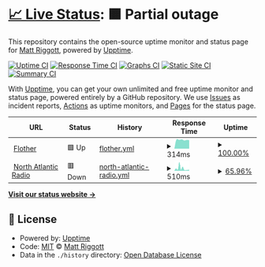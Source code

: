 # [📈 Live Status](https://flother.github.io/upptime): <!--live status--> **🟧 Partial outage**

This repository contains the open-source uptime monitor and status page for [Matt Riggott](https://flother.is/), powered by [Upptime](https://github.com/upptime/upptime).

[![Uptime CI](https://github.com/koj-co/upptime/workflows/Uptime%20CI/badge.svg)](https://github.com/koj-co/upptime/actions?query=workflow%3A%22Uptime+CI%22)
[![Response Time CI](https://github.com/koj-co/upptime/workflows/Response%20Time%20CI/badge.svg)](https://github.com/koj-co/upptime/actions?query=workflow%3A%22Response+Time+CI%22)
[![Graphs CI](https://github.com/koj-co/upptime/workflows/Graphs%20CI/badge.svg)](https://github.com/koj-co/upptime/actions?query=workflow%3A%22Graphs+CI%22)
[![Static Site CI](https://github.com/koj-co/upptime/workflows/Static%20Site%20CI/badge.svg)](https://github.com/koj-co/upptime/actions?query=workflow%3A%22Static+Site+CI%22)
[![Summary CI](https://github.com/koj-co/upptime/workflows/Summary%20CI/badge.svg)](https://github.com/koj-co/upptime/actions?query=workflow%3A%22Summary+CI%22)

With [Upptime](https://upptime.js.org), you can get your own unlimited and free uptime monitor and status page, powered entirely by a GitHub repository. We use [Issues](https://github.com/flother/upptime/issues) as incident reports, [Actions](https://github.com/flother/upptime/actions) as uptime monitors, and [Pages](https://flother.github.io/upptime) for the status page.

<!--start: status pages-->
<!-- This summary is generated by Upptime (https://github.com/upptime/upptime) -->
<!-- Do not edit this manually, your changes will be overwritten -->
<!-- prettier-ignore -->
| URL | Status | History | Response Time | Uptime |
| --- | ------ | ------- | ------------- | ------ |
| <img alt="" src="https://www.flother.is/favicon.ico" height="13"> [Flother](https://www.flother.is) | 🟩 Up | [flother.yml](https://github.com/flother/upptime/commits/master/history/flother.yml) | <details><summary><img alt="Response time graph" src="./graphs/flother/response-time-week.png" height="20"> 314ms</summary><br><a href="https://flother.github.io/upptime/history/flother"><img alt="Response time 314" src="https://img.shields.io/endpoint?url=https%3A%2F%2Fraw.githubusercontent.com%2Fflother%2Fupptime%2Fmaster%2Fapi%2Fflother%2Fresponse-time.json"></a><br><a href="https://flother.github.io/upptime/history/flother"><img alt="24-hour response time 328" src="https://img.shields.io/endpoint?url=https%3A%2F%2Fraw.githubusercontent.com%2Fflother%2Fupptime%2Fmaster%2Fapi%2Fflother%2Fresponse-time-day.json"></a><br><a href="https://flother.github.io/upptime/history/flother"><img alt="7-day response time 314" src="https://img.shields.io/endpoint?url=https%3A%2F%2Fraw.githubusercontent.com%2Fflother%2Fupptime%2Fmaster%2Fapi%2Fflother%2Fresponse-time-week.json"></a><br><a href="https://flother.github.io/upptime/history/flother"><img alt="30-day response time 314" src="https://img.shields.io/endpoint?url=https%3A%2F%2Fraw.githubusercontent.com%2Fflother%2Fupptime%2Fmaster%2Fapi%2Fflother%2Fresponse-time-month.json"></a><br><a href="https://flother.github.io/upptime/history/flother"><img alt="1-year response time 314" src="https://img.shields.io/endpoint?url=https%3A%2F%2Fraw.githubusercontent.com%2Fflother%2Fupptime%2Fmaster%2Fapi%2Fflother%2Fresponse-time-year.json"></a></details> | <details><summary><a href="https://flother.github.io/upptime/history/flother">100.00%</a></summary><a href="https://flother.github.io/upptime/history/flother"><img alt="All-time uptime 100.00%" src="https://img.shields.io/endpoint?url=https%3A%2F%2Fraw.githubusercontent.com%2Fflother%2Fupptime%2Fmaster%2Fapi%2Fflother%2Fuptime.json"></a><br><a href="https://flother.github.io/upptime/history/flother"><img alt="24-hour uptime 100.00%" src="https://img.shields.io/endpoint?url=https%3A%2F%2Fraw.githubusercontent.com%2Fflother%2Fupptime%2Fmaster%2Fapi%2Fflother%2Fuptime-day.json"></a><br><a href="https://flother.github.io/upptime/history/flother"><img alt="7-day uptime 100.00%" src="https://img.shields.io/endpoint?url=https%3A%2F%2Fraw.githubusercontent.com%2Fflother%2Fupptime%2Fmaster%2Fapi%2Fflother%2Fuptime-week.json"></a><br><a href="https://flother.github.io/upptime/history/flother"><img alt="30-day uptime 100.00%" src="https://img.shields.io/endpoint?url=https%3A%2F%2Fraw.githubusercontent.com%2Fflother%2Fupptime%2Fmaster%2Fapi%2Fflother%2Fuptime-month.json"></a><br><a href="https://flother.github.io/upptime/history/flother"><img alt="1-year uptime 100.00%" src="https://img.shields.io/endpoint?url=https%3A%2F%2Fraw.githubusercontent.com%2Fflother%2Fupptime%2Fmaster%2Fapi%2Fflother%2Fuptime-year.json"></a></details>
| <img alt="" src="https://favicons.githubusercontent.com/www.northatlanticradio.com" height="13"> [North Atlantic Radio](https://www.northatlanticradio.com) | 🟥 Down | [north-atlantic-radio.yml](https://github.com/flother/upptime/commits/master/history/north-atlantic-radio.yml) | <details><summary><img alt="Response time graph" src="./graphs/north-atlantic-radio/response-time-week.png" height="20"> 510ms</summary><br><a href="https://flother.github.io/upptime/history/north-atlantic-radio"><img alt="Response time 510" src="https://img.shields.io/endpoint?url=https%3A%2F%2Fraw.githubusercontent.com%2Fflother%2Fupptime%2Fmaster%2Fapi%2Fnorth-atlantic-radio%2Fresponse-time.json"></a><br><a href="https://flother.github.io/upptime/history/north-atlantic-radio"><img alt="24-hour response time 214" src="https://img.shields.io/endpoint?url=https%3A%2F%2Fraw.githubusercontent.com%2Fflother%2Fupptime%2Fmaster%2Fapi%2Fnorth-atlantic-radio%2Fresponse-time-day.json"></a><br><a href="https://flother.github.io/upptime/history/north-atlantic-radio"><img alt="7-day response time 510" src="https://img.shields.io/endpoint?url=https%3A%2F%2Fraw.githubusercontent.com%2Fflother%2Fupptime%2Fmaster%2Fapi%2Fnorth-atlantic-radio%2Fresponse-time-week.json"></a><br><a href="https://flother.github.io/upptime/history/north-atlantic-radio"><img alt="30-day response time 510" src="https://img.shields.io/endpoint?url=https%3A%2F%2Fraw.githubusercontent.com%2Fflother%2Fupptime%2Fmaster%2Fapi%2Fnorth-atlantic-radio%2Fresponse-time-month.json"></a><br><a href="https://flother.github.io/upptime/history/north-atlantic-radio"><img alt="1-year response time 510" src="https://img.shields.io/endpoint?url=https%3A%2F%2Fraw.githubusercontent.com%2Fflother%2Fupptime%2Fmaster%2Fapi%2Fnorth-atlantic-radio%2Fresponse-time-year.json"></a></details> | <details><summary><a href="https://flother.github.io/upptime/history/north-atlantic-radio">65.96%</a></summary><a href="https://flother.github.io/upptime/history/north-atlantic-radio"><img alt="All-time uptime 65.96%" src="https://img.shields.io/endpoint?url=https%3A%2F%2Fraw.githubusercontent.com%2Fflother%2Fupptime%2Fmaster%2Fapi%2Fnorth-atlantic-radio%2Fuptime.json"></a><br><a href="https://flother.github.io/upptime/history/north-atlantic-radio"><img alt="24-hour uptime 100.00%" src="https://img.shields.io/endpoint?url=https%3A%2F%2Fraw.githubusercontent.com%2Fflother%2Fupptime%2Fmaster%2Fapi%2Fnorth-atlantic-radio%2Fuptime-day.json"></a><br><a href="https://flother.github.io/upptime/history/north-atlantic-radio"><img alt="7-day uptime 65.96%" src="https://img.shields.io/endpoint?url=https%3A%2F%2Fraw.githubusercontent.com%2Fflother%2Fupptime%2Fmaster%2Fapi%2Fnorth-atlantic-radio%2Fuptime-week.json"></a><br><a href="https://flother.github.io/upptime/history/north-atlantic-radio"><img alt="30-day uptime 65.96%" src="https://img.shields.io/endpoint?url=https%3A%2F%2Fraw.githubusercontent.com%2Fflother%2Fupptime%2Fmaster%2Fapi%2Fnorth-atlantic-radio%2Fuptime-month.json"></a><br><a href="https://flother.github.io/upptime/history/north-atlantic-radio"><img alt="1-year uptime 65.96%" src="https://img.shields.io/endpoint?url=https%3A%2F%2Fraw.githubusercontent.com%2Fflother%2Fupptime%2Fmaster%2Fapi%2Fnorth-atlantic-radio%2Fuptime-year.json"></a></details>

<!--end: status pages-->

[**Visit our status website →**](https://flother.github.io/upptime)

## 📄 License

- Powered by: [Upptime](https://github.com/upptime/upptime)
- Code: [MIT](./LICENSE) © [Matt Riggott](https://flother.is/)
- Data in the `./history` directory: [Open Database License](https://opendatacommons.org/licenses/odbl/1-0/)
